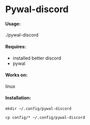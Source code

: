 # Pywal-discord

#### Usage: 
./pywal-discord
#### Requires: 
- installed better discord
- pywal
#### Works on: 
 linux
#### Installation:
```
mkdir ~/.config/pywal-discord

cp config/* ~/.config/pywal-discord

```

